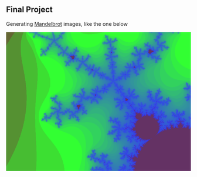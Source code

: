 ## Final Project
Generating [Mandelbrot](https://en.wikipedia.org/wiki/Mandelbrot_set) images, like the one below

![What's this](final/Mandelbrot.bmp?raw=true "Example Mandelbrot Image")
